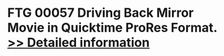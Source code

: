 # FTG 00057 Driving Back Mirror<br />Movie in Quicktime ProRes Format.<br />[>> Detailed information](https://secure.shareit.com/shareit/product.html?productid=300618439&affiliateid=200057808)